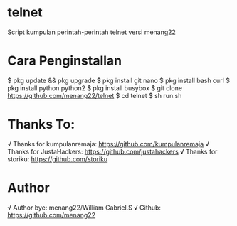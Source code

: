 # telnet
Script kumpulan perintah-perintah telnet versi menang22
# Cara Penginstallan
$ pkg update && pkg upgrade
$ pkg install git nano
$ pkg install bash curl
$ pkg install python python2
$ pkg install busybox
$ git clone https://github.com/menang22/telnet
$ cd telnet
$ sh run.sh
# Thanks To:
√ Thanks for kumpulanremaja: https://github.com/kumpulanremaja
√ Thanks for JustaHackers: https://github.com/justahackers
√ Thanks for storiku: https://github.com/storiku
# Author
√ Author bye: menang22/William Gabriel.S
√ Github: https://github.com/menang22

